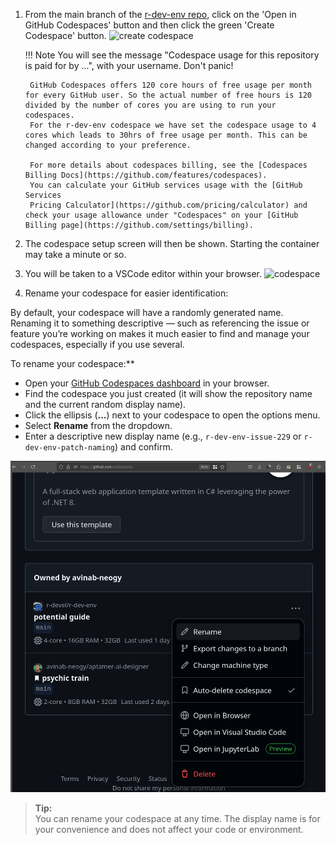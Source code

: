 
1. From the main branch of the [r-dev-env
repo](https://github.com/r-devel/r-dev-env/tree/main), click on the 'Open in
GitHub Codespaces' button and then click the green 'Create Codespace' button.
![create codespace](../../assets/rdev1.png)

    !!! Note You will see the message "Codespace usage for this repository is
        paid for by ...", with your username. Don't panic!

        GitHub Codespaces offers 120 core hours of free usage per month for every GitHub user. So the actual number of free hours is 120 divided by the number of cores you are using to run your codespaces.
        For the r-dev-env codespace we have set the codespace usage to 4 cores which leads to 30hrs of free usage per month. This can be changed according to your preference.

        For more details about codespaces billing, see the [Codespaces Billing Docs](https://github.com/features/codespaces).
        You can calculate your GitHub services usage with the [GitHub Services
        Pricing Calculator](https://github.com/pricing/calculator) and check your usage allowance under "Codespaces" on your [GitHub Billing page](https://github.com/settings/billing).

2. The codespace setup screen will then be shown. Starting the container may
   take a minute or so.

3. You will be taken to a VSCode editor within your browser.
![codespace](../../assets/rdev3.png)

4. Rename your codespace for easier identification:

By default, your codespace will have a randomly generated name. Renaming it to something descriptive — such as referencing the issue or feature you’re working on makes it much easier to find and manage your codespaces, especially if you use several.

To rename your codespace:**

- Open your [GitHub Codespaces dashboard](https://github.com/codespaces) in your browser.
- Find the codespace you just created (it will show the repository name and the current random display name).
- Click the ellipsis (**...**) next to your codespace to open the options menu.
- Select **Rename** from the dropdown.
- Enter a descriptive new display name (e.g., `r-dev-env-issue-229` or `r-dev-env-patch-naming`) and confirm.

![rename codespace](../../assets/rdev3_5.png)

> **Tip:**  
> You can rename your codespace at any time. The display name is for your convenience and does not affect your code or environment.

